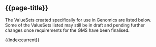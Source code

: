 ## {{page-title}}

The ValueSets created specifically for use in Genomics are listed below. Some of the ValueSets listed may still be in draft and pending further changes once requirements for the GMS have been finalised.
<!--
@```
from
	ValueSet
select
	name, url, description
order by
  name
```
-->

{{index:current}}